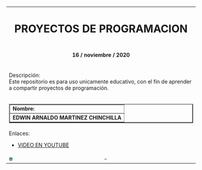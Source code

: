 <!DOCTYPE html>
<html>
<head>
	
</head>
<body>


<table width="100%" border="0">
	<tr align="center">
		<td colspan="2">
			<center> <h1> PROYECTOS DE PROGRAMACION</h1></center>
		</td>
	</tr>
	<tr align="center">
		<td colspan="2">
			<center><h4> 16 / noviembre / 2020 </h4></center>
		</td>
	</tr>
	<tr>
		<td colspan="2">
			<p>
				Descripción: <br>
				Este repositorio es para uso unicamente educativo, con el fin de aprender a compartir proyectos de programación.
			</p>
		</td>
	</tr>
	<tr>
		<td colspan="2">
		<table border="2" width="100%">
			<tr>
				<td>
					<b>Nombre:</b>
				</td>
			</tr>
			<tr>
				<td>
					<b>EDWIN ARNALDO MARTINEZ CHINCHILLA</b>
				</td>
			</tr>
		</table>
		</td>
	</tr>
	<tr>
		<td colspan="2">
			Enlaces: <br>
			<ul>
				<li>
					<a href="https://youtu.be/MMqbBF88b1s">VIDEO EN YOUTUBE</a>
				</li>				
			</ul>
		</td>
	</tr>
	<tr>
		<td>
			<img src="img/usac.png" style="width: 10px; height:10px ">
		</td>
		<td> 
			<img src="img/efpem.jpg" style="width: 10px; height:10px ">
		</td>
	</tr>

</table>
</body>
</html>